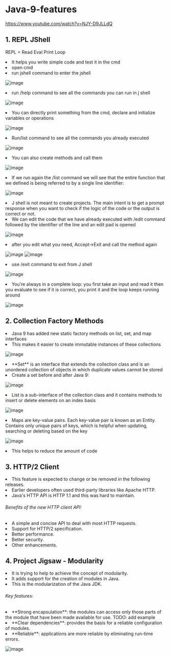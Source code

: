 
# Java-9-features
https://www.youtube.com/watch?v=NJY-D9JLLdQ
## 1. REPL JShell
REPL = Read Eval Print Loop
<li> It helps you write simple code and test it in the cmd
<li> open cmd
<li> run jshell  command to enter the jshell 

![image](https://github.com/CosminaIacob/Java-9-features/assets/18678681/e2e74b1e-1ea7-47ee-9388-a99c170a3e6a)
<li> run /help command to see  all the commands you can run in j shell

![image](https://github.com/CosminaIacob/Java-9-features/assets/18678681/728bf176-aee2-4961-b3a3-e179f3f44987)
<li> You can directly print something from the cmd, declare and initialize variables or operations</li>

![image](https://github.com/CosminaIacob/Java-9-features/assets/18678681/55fb74eb-2d00-4a7b-975e-047b68e904b0)
<li> Run/list command to see all the commands you already executed</li>

![image](https://github.com/CosminaIacob/Java-9-features/assets/18678681/ad6a22b4-6c4a-4c3d-b49c-4c93b99d6094)
<li> You can also create methods and call them </li>

![image](https://github.com/CosminaIacob/Java-9-features/assets/18678681/821776dd-b75b-4316-bdcf-125598266bf3)
<li> If we run again the /list command we will see that the entire function that we defined is being referred to by a single line identifier: </li>

![image](https://github.com/CosminaIacob/Java-9-features/assets/18678681/53329362-c106-49e8-9e8f-dc86b5872ac4)
<li>J shell is not meant to create projects. The main intent is to get a prompt response when you want to check if the logic of the code or the output is correct or not.</li>
<li> We can edit the code that we have already executed with /edit command followed by the identifier of the line and an edit pad is opened</li>

![image](https://github.com/CosminaIacob/Java-9-features/assets/18678681/e7ab8bc4-0fe1-430d-8c4b-b7034e408a36)
<li>after you edit what you need, Accept->Exit and call the method again </li>

![image](https://github.com/CosminaIacob/Java-9-features/assets/18678681/9ac82a41-1432-44cd-96df-94da014dd4f5)
![image](https://github.com/CosminaIacob/Java-9-features/assets/18678681/87443d2f-cdb9-4afb-ad40-dc8137f2d4bf)
<li>use /exit command to exit from J shell </li>

![image](https://github.com/CosminaIacob/Java-9-features/assets/18678681/6e5347d7-6f27-4682-9f11-6b404cf765fd)
<li> You’re always in a complete loop: you first take an input and read it then you evaluate to see if it is correct, you print it and the loop keeps running around </li>

![image](https://github.com/CosminaIacob/Java-9-features/assets/18678681/99b2751e-21e0-405b-ad47-2e2e3ff20b7b)

## 2. Collection Factory Methods

<li>Java 9 has added new static factory methods on list, set, and map interfaces</li>
<li> This makes it easier to create immutable instances of these collections</li>

![image](https://github.com/CosminaIacob/Java-9-features/assets/18678681/39fb66e3-90a3-4c2d-adf4-e7fad71974ba)

<li> **Set** is an interface that extends the collection class and is an unordered collection of objects in which duplicate values cannot be stored</li>
<li> Create a set before and after Java 9: </li>

![image](https://github.com/CosminaIacob/Java-9-features/assets/18678681/f1282dac-8cbc-4ccd-836f-a76be08a62ac)

<li>List is a sub-interface of the collection class and it contains methods to insert or delete elements on an index basis</li>

![image](https://github.com/CosminaIacob/Java-9-features/assets/18678681/d2b86996-de8c-4004-abcd-ee221615fe49)

<li>Maps are key-value pairs. Each key-value pair is known as an Entity. Contains only unique pairs of keys, which is helpful when updating, searching or deleting based on the key</li>

![image](https://github.com/CosminaIacob/Java-9-features/assets/18678681/e8f6d521-9cdd-4ce2-a0dc-2a8ad39820f8)

<li>This helps to reduce the amount of code</li>

## 3. HTTP/2 Client

<li>This feature is expected to change or be removed in the following releases.</li>
<li>Earlier developers often used third-party libraries like Apache HTTP.</li>
<li>Java's HTTP API is HTTP 1.1 and this was hard to maintain.</li>

###### Benefits of the new HTTP client API:
<li>A simple and concise API to deal with most HTTP requests.</li>
<li>Support for HTTP/2 specification.</li>
<li>Better performance.</li>
<li>Better security.</li>
<li>Other enhancements.</li>

## 4. Project Jigsaw - Modularity

<li>It is trying to help to achieve the concept of modularity.</li>
<li>It adds support for the creation of modules in Java.</li>
<li>This is the modularization of the Java JDK.</li>

###### Key features:
<li> **Strong encapsulation**: the modules can access only those parts of the module that have been made available for use. TODO: add example</li>
<li> **Clear dependencies**: provides the basis for a reliable configuration of modules. </li>
<li> **Reliable**: applications are more reliable by eliminating run-time errors. </li>

![image](https://github.com/CosminaIacob/Java-9-features/assets/18678681/2df40240-f563-4862-b3eb-a1f0cab79627)


















